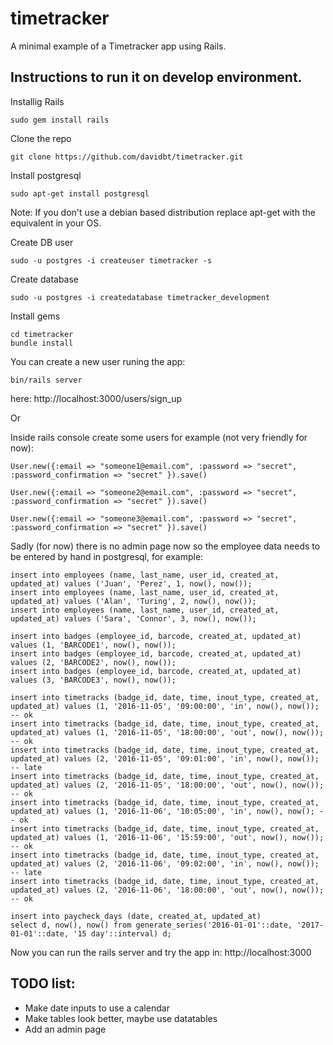 # timetracker
A minimal example of a Timetracker app using Rails.

## Instructions to run it on develop environment.


Installig Rails
```
sudo gem install rails
```

Clone the repo
```
git clone https://github.com/davidbt/timetracker.git
```

Install postgresql
```
sudo apt-get install postgresql
```

Note: If you don't use a debian based distribution replace apt-get with the equivalent in your OS.

Create DB user
```
sudo -u postgres -i createuser timetracker -s
```

Create database
```
sudo -u postgres -i createdatabase timetracker_development
```

Install gems
```
cd timetracker
bundle install
```

You can create a new user runing the app:
```
bin/rails server
```
here: http://localhost:3000/users/sign_up

Or

Inside rails console create some users for example (not very friendly for now):
```
User.new({:email => "someone1@email.com", :password => "secret", :password_confirmation => "secret" }).save()

User.new({:email => "someone2@email.com", :password => "secret", :password_confirmation => "secret" }).save()

User.new({:email => "someone3@email.com", :password => "secret", :password_confirmation => "secret" }).save()
```

Sadly (for now) there is no admin page now so the employee data needs to be entered by hand in postgresql, for example:
 ```
 insert into employees (name, last_name, user_id, created_at, updated_at) values ('Juan', 'Perez', 1, now(), now());
 insert into employees (name, last_name, user_id, created_at, updated_at) values ('Alan', 'Turing', 2, now(), now());
 insert into employees (name, last_name, user_id, created_at, updated_at) values ('Sara', 'Connor', 3, now(), now());

 insert into badges (employee_id, barcode, created_at, updated_at) values (1, 'BARCODE1', now(), now());
 insert into badges (employee_id, barcode, created_at, updated_at) values (2, 'BARCODE2', now(), now());
 insert into badges (employee_id, barcode, created_at, updated_at) values (3, 'BARCODE3', now(), now());

 insert into timetracks (badge_id, date, time, inout_type, created_at, updated_at) values (1, '2016-11-05', '09:00:00', 'in', now(), now()); -- ok
 insert into timetracks (badge_id, date, time, inout_type, created_at, updated_at) values (1, '2016-11-05', '18:00:00', 'out', now(), now()); -- ok
 insert into timetracks (badge_id, date, time, inout_type, created_at, updated_at) values (2, '2016-11-05', '09:01:00', 'in', now(), now()); -- late
 insert into timetracks (badge_id, date, time, inout_type, created_at, updated_at) values (2, '2016-11-05', '18:00:00', 'out', now(), now()); -- ok
 insert into timetracks (badge_id, date, time, inout_type, created_at, updated_at) values (1, '2016-11-06', '10:05:00', 'in', now(), now(); -- ok
 insert into timetracks (badge_id, date, time, inout_type, created_at, updated_at) values (1, '2016-11-06', '15:59:00', 'out', now(), now()); -- ok
 insert into timetracks (badge_id, date, time, inout_type, created_at, updated_at) values (2, '2016-11-06', '09:02:00', 'in', now(), now()); -- late
 insert into timetracks (badge_id, date, time, inout_type, created_at, updated_at) values (2, '2016-11-06', '18:00:00', 'out', now(), now()); -- ok

 insert into paycheck_days (date, created_at, updated_at)
 select d, now(), now() from generate_series('2016-01-01'::date, '2017-01-01'::date, '15 day'::interval) d;
 ```

Now you can run the rails server and try the app in: http://localhost:3000

## TODO list:

* Make date inputs to use a calendar
* Make tables look better, maybe use datatables
* Add an admin page
